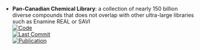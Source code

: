 - **Pan-Canadian Chemical Library**: a collection of nearly 150 billion diverse compounds that does not overlap with other ultra-large libraries such as Enamine REAL or SAVI  
	[![Code](https://img.shields.io/github/stars/cbedart/PCCL?style=for-the-badge&logo=github)](https://github.com/cbedart/PCCL)  
	[![Last Commit](https://img.shields.io/github/last-commit/cbedart/PCCL?style=for-the-badge&logo=github)](https://github.com/cbedart/PCCL)  
	[![Publication](https://img.shields.io/badge/Publication-Citations:0-blue?style=for-the-badge&logo=bookstack)](https://doi.org/10.1038/s41597-024-03443-5)  
